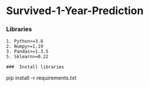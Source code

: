 # Survived-1-Year-Prediction

### Libraries
```
1. Python>=3.8
2. Numpy>=1.19
3. Pandas>=1.3.5
5. Sklearn>=0.22

###  Install libraries
```
pip install -r requirements.txt
```

